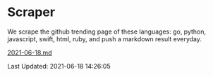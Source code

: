 # Scraper

We scrape the github trending page of these languages: go, python, javascript, swift, html, ruby, and push a markdown result everyday.

[2021-06-18.md](https://github.com/henson/Scraper/blob/master/2021-06-18.md)

Last Updated: 2021-06-18 14:26:05